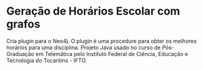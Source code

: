 ﻿# Geração de Horários Escolar com grafos
Cria plugin para o Neo4j. O plugin é uma procedure para obter os melhores horários para uma disciplina. Projeto Java usado no curso de Pós-Graduação em Telemática pelo Instituto Federal de Ciência, Educação e Tecnologia do Tocantins - IFTO.
